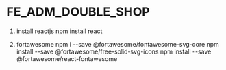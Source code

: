 # FE_ADM_DOUBLE_SHOP

1. install reactjs
   npm install react

2. fortawesome
   npm i --save @fortawesome/fontawesome-svg-core
   npm install --save @fortawesome/free-solid-svg-icons
   npm install --save @fortawesome/react-fontawesome
